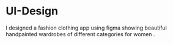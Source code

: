 # UI-Design
I designed a fashion clothing app using figma showing beautiful handpainted wardrobes of different categories for women .
